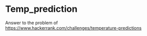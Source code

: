 # Temp_prediction
Answer to the problem of https://www.hackerrank.com/challenges/temperature-predictions
